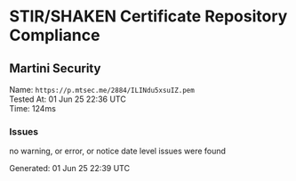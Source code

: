 # STIR/SHAKEN Certificate Repository Compliance

## Martini Security

Name: `https://p.mtsec.me/2884/ILINdu5xsuIZ.pem`\
Tested At: 01 Jun 25 22:36 UTC\
Time: 124ms

### Issues

no warning, or error, or notice date level issues were found

Generated: 01 Jun 25 22:39 UTC